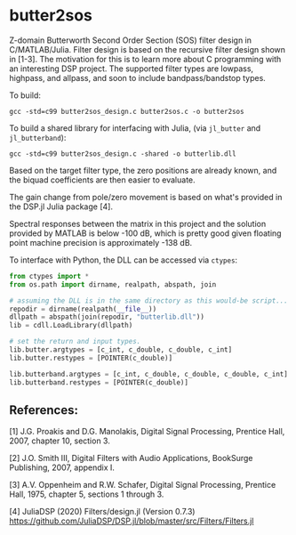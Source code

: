 # butter2sos
Z-domain Butterworth Second Order Section (SOS) filter design in C/MATLAB/Julia.
Filter design is based on the recursive filter design shown in \[1-3\]. The motivation 
for this is to learn more about C programming with an interesting DSP project.
The supported filter types are lowpass, highpass, and allpass, and soon to include 
bandpass/bandstop types.

To build:
```
gcc -std=c99 butter2sos_design.c butter2sos.c -o butter2sos
```
To build a shared library for interfacing with Julia, (via `jl_butter` and `jl_butterband`):
```
gcc -std=c99 butter2sos_design.c -shared -o butterlib.dll
```

Based on the target filter type, the zero positions are already known,
and the biquad coefficients are then easier to evaluate.

The gain change from pole/zero movement is based on what's provided in
the DSP.jl Julia package \[4\].

Spectral responses between the matrix in this project and the solution
provided by MATLAB is below -100 dB, which is pretty good given 
floating point machine precision is approximately -138 dB.

To interface with Python, the DLL can be accessed via `ctypes`:
```python
from ctypes import *
from os.path import dirname, realpath, abspath, join

# assuming the DLL is in the same directory as this would-be script...
repodir = dirname(realpath(__file__))
dllpath = abspath(join(repodir, "butterlib.dll"))
lib = cdll.LoadLibrary(dllpath)

# set the return and input types.
lib.butter.argtypes = [c_int, c_double, c_double, c_int]
lib.butter.restypes = [POINTER(c_double)]

lib.butterband.argtypes = [c_int, c_double, c_double, c_double, c_int]
lib.butterband.restypes = [POINTER(c_double)]
```

## References:
\[1\] J.G. Proakis and D.G. Manolakis, Digital Signal Processing, Prentice
Hall, 2007, chapter 10, section 3.

\[2\] J.O. Smith III, Digital Filters with Audio Applications, BookSurge
Publishing, 2007, appendix I.

\[3\] A.V. Oppenheim and R.W. Schafer, Digital Signal Processing, Prentice
Hall, 1975, chapter 5, sections 1 through 3.

\[4\] JuliaDSP (2020) Filters/design.jl (Version 0.7.3)
https://github.com/JuliaDSP/DSP.jl/blob/master/src/Filters/Filters.jl
